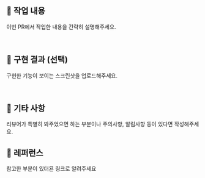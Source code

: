 ## 📍 작업 내용

이번 PR에서 작업한 내용을 간략히 설명해주세요.

<br/>

## 📍 구현 결과 (선택)

구현한 기능이 보이는 스크린샷을 업로드해주세요.

<br/>

## 📍 기타 사항

리뷰어가 특별히 봐주었으면 하는 부분이나 주의사항, 알림사항 등이 있다면 작성해주세요.

## 📍 레퍼런스

참고한 부분이 있더묜 링크로 알려주세요

<br/>
